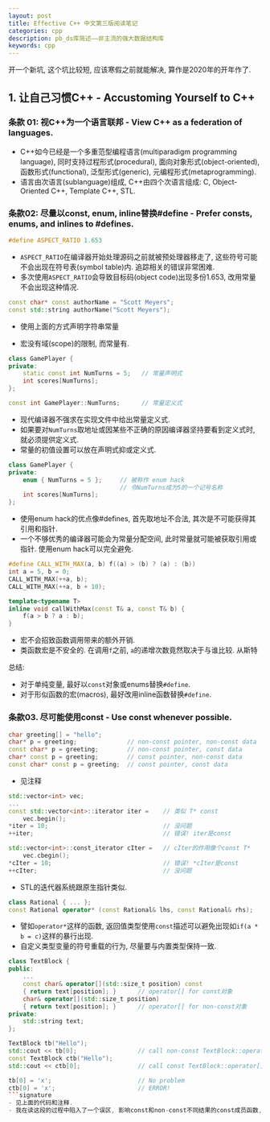 ```yaml
---
layout: post
title: Effective C++ 中文第三版阅读笔记
categories: cpp
description: pb_ds库简述——非主流的强大数据结构库
keywords: cpp
---
```


开一个新坑, 这个坑比较短, 应该寒假之前就能解决, 算作是2020年的开年作了.

## 1. 让自己习惯C++ - Accustoming Yourself to C++
### 条款 01: 视C++为一个语言联邦 - View C++ as a federation of languages.
- C++如今已经是一个多重范型编程语言(multiparadigm programming language), 同时支持过程形式(procedural), 面向对象形式(object-oriented), 函数形式(functional), 泛型形式(generic), 元编程形式(metaprogramming).  
- 语言由次语言(sublanguage)组成, C++由四个次语言组成: C, Object-Oriented C++, Template C++, STL.  

### 条款02: 尽量以const, enum, inline替换#define - Prefer consts, enums, and inlines to #defines.
```cpp
#define ASPECT_RATIO 1.653
```
- `ASPECT_RATIO`在编译器开始处理源码之前就被预处理器移走了, 这些符号可能不会出现在符号表(symbol table)内. 追踪相关的错误非常困难.  
- 多次使用`ASPECT_RATIO`会导致目标码(object code)出现多份1.653, 改用常量不会出现这种情况.  

```cpp
const char* const authorName = "Scott Meyers";
const std::string authorName("Scott Meyers");
```
- 使用上面的方式声明字符串常量

- 宏没有域(scope)的限制, 而常量有.   

```cpp
class GamePlayer {
private:
    static const int NumTurns = 5;   // 常量声明式
    int scores[NumTurns];
};

const int GamePlayer::NumTurns;      // 常量定义式
```
- 现代编译器不强求在实现文件中给出常量定义式.  
- 如果要对`NumTurns`取地址或因某些不正确的原因编译器坚持要看到定义式时, 就必须提供定义式.  
- 常量的初值设置可以放在声明式抑或定义式.  


```cpp
class GamePlayer {
private:
    enum { NumTurns = 5 };     // 被称作 enum hack
                               // 令NumTurns成为5的一个记号名称
    int scores[NumTurns];
};
```
- 使用enum hack的优点像#defines, 首先取地址不合法, 其次是不可能获得其引用和指针. 
- 一个不够优秀的编译器可能会为常量分配空间, 此时常量就可能被获取引用或指针. 使用enum hack可以完全避免.  

```cpp
#define CALL_WITH_MAX(a, b) f((a) > (b) ? (a) : (b))
int a = 5, b = 0;
CALL_WITH_MAX(++a, b);
CALL_WITH_MAX(++a, b + 10);

template<typename T>
inline void callWithMax(const T& a, const T& b) {
    f(a > b ? a : b);
}
```
- 宏不会招致函数调用带来的额外开销.  
- 类函数宏是不安全的. 在调用`f`之前, `a`的递增次数竟然取决于与谁比较.   从斯特

总结:
- 对于单纯变量, 最好以`const`对象或enums替换`#define`. 
- 对于形似函数的宏(macros), 最好改用inline函数替换`#define`. 

### 条款03. 尽可能使用const - Use const whenever possible. 
```cpp
char greeting[] = "hello";
char* p = greeting;              // non-const pointer, non-const data
const char* p = greeting;        // non-const pointer, const data
char* const p = greeting;        // const pointer, non-const data
const char* const p = greeting;  // const pointer, const data
```
- 见注释  

```cpp
std::vector<int> vec;
...
const std::vector<int>::iterator iter =    // 类似 T* const
    vec.begin();
*iter = 10;                                // 没问题
++iter;                                    // 错误! iter是const

std::vector<int>::const_iterator cIter =   // cIter的作用像个const T*
    vec.cbegin();
*cIter = 10;                               // 错误! *cIter是const
++cIter;                                   // 没问题
```
- STL的迭代器系统跟原生指针类似.  


```cpp
class Rational { ... };
const Rational operator* (const Rational& lhs, const Rational& rhs);
```
- 譬如`operator*`这样的函数, 返回值类型使用`const`描述可以避免出现如`if(a * b = c)`这样的暴行出现. 
- 自定义类型变量的符号重载的行为, 尽量要与内置类型保持一致.  


```cpp
class TextBlock {
public:
    ...
    const char& operator[](std::size_t position) const
    { return text[position]; }      // operator[] for const对象
    char& operator[](std::size_t position)
    { return text[position]; }      // operator[] for non-const对象
private:
    std::string text;
};

TextBlock tb("Hello");
std::cout << tb[0];                 // call non-const TextBlock::operator[]
const TextBlock ctb("Hello");
std::cout << ctb[0];                // call const TextBlock::operator[]

tb[0] = 'x';                        // No problem
ctb[0] = 'x';                       // ERROR!
```signature
- 见上面的代码和注释.
- 我在读这段的过程中陷入了一个误区, 影响const和non-const不同结果的const成员函数, 即在函数签名式(signature)后面的那个`const`.  

